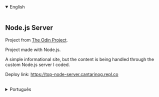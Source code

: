 <details open>
<summary>English</summary>
<br>

## Node.js Server

Project from [The Odin Project](https://www.theodinproject.com/lessons/nodejs-basic-informational-site).

Project made with Node.js.

A simple informational site, but the content is being handled through the custom Node.js server I coded.

Deploy link: https://top-node-server.cantarinog.repl.co

<br>
</details>

<details>
<summary>Português</summary>
<br>

## Servidor Node.js

Projeto do [The Odin Project](https://www.theodinproject.com/lessons/nodejs-basic-informational-site).

Projeto feito com Node.js.

Um simples site informacional, mas o conteúdo está sendo manipulado por um servidor em Node.js que eu codifiquei.

Deploy: https://top-node-server.cantarinog.repl.co

<br>
</details>